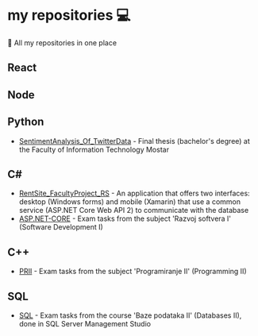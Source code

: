 # my repositories 💻
📝 All my repositories in one place

## React

	

## Node


## Python

- [SentimentAnalysis_Of_TwitterData](https://github.com/merima98/SentimentAnalysis_Of_TwitterData) - Final thesis (bachelor's degree) at the Faculty of Information Technology Mostar


## C#

- [RentSite_FacultyProject_RS](https://github.com/merima98/RentSite_FacultyProject_RS) - An application that offers two interfaces: desktop (Windows forms) and mobile (Xamarin) that use a common service (ASP.NET Core Web API 2) to communicate with the database
- [ASP.NET-CORE](https://github.com/merima98/ASP.NET-CORE) - Exam tasks from the subject 'Razvoj softvera I' (Software Development I) 


## C++

- [PRII](https://github.com/merima98/PRII) - Exam tasks from the subject 'Programiranje II' (Programming II) 

## SQL

- [SQL](https://github.com/merima98/SQL) - Exam tasks from the course 'Baze podataka II' (Databases II), done in SQL Server Management Studio
